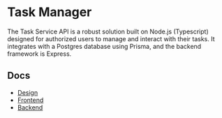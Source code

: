 # Task Manager
The Task Service API is a robust solution built on Node.js (Typescript) designed for authorized users to manage and interact with their tasks. It integrates with a Postgres database using Prisma, and the backend framework is Express.

## Docs
- [Design](./DESIGN.md)
- [Frontend](./frontend/README.md)
- [Backend](./backend/README.md)
